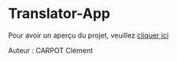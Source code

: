 # Translator-App

Pour avoir un aperçu du projet, veuillez <a href="https://clementcarpot.github.io/Translator-App/">cliquer ici</a>

Auteur : CARPOT Clément
